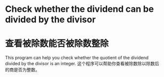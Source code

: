 # Check whether the dividend can be divided by the divisor
# 查看被除数能否被除数整除

This program can help you check whether the quotient of the dividend divided by the divisor is an integer.
这个程序可以帮助你查看被除数除以除数后的商是否为整数。
